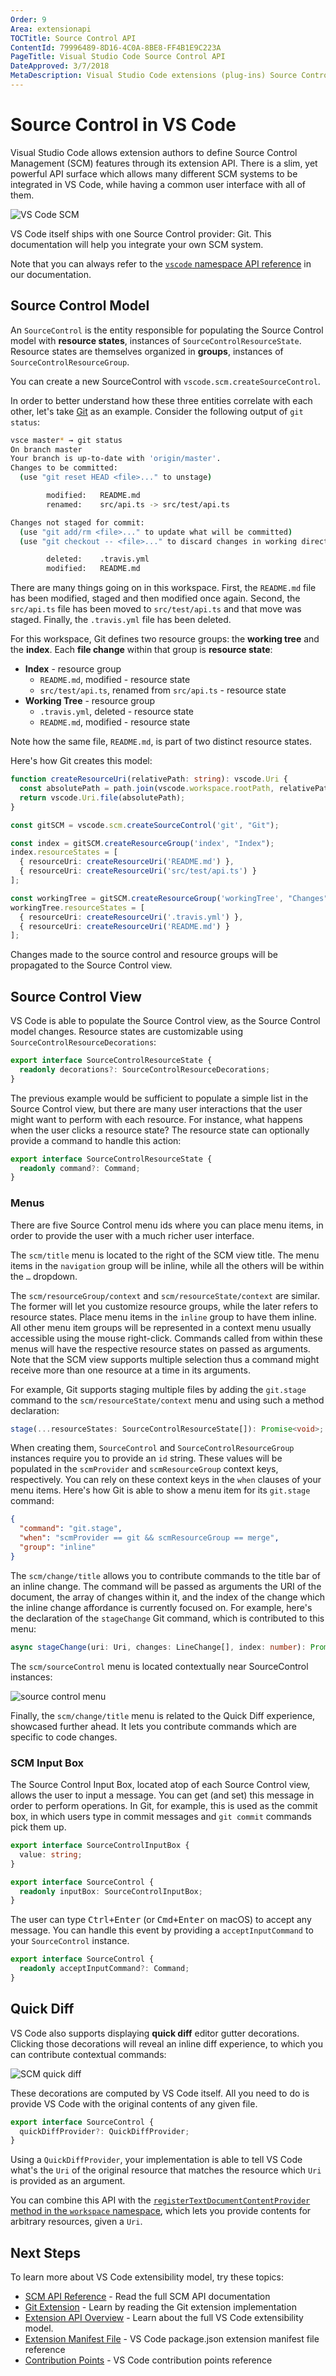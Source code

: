 ```yaml
---
Order: 9
Area: extensionapi
TOCTitle: Source Control API
ContentId: 79996489-8D16-4C0A-8BE8-FF4B1E9C223A
PageTitle: Visual Studio Code Source Control API
DateApproved: 3/7/2018
MetaDescription: Visual Studio Code extensions (plug-ins) Source Control API.
---
```

# Source Control in VS Code

Visual Studio Code allows extension authors to define Source Control Management (SCM) features through its extension API. There is a slim, yet powerful API surface which allows many different SCM systems to be integrated in VS Code, while having a common user interface with all of them.

![VS Code SCM](images/api-scm/main.png)

VS Code itself ships with one Source Control provider: Git. This documentation will help you integrate your own SCM system.

Note that you can always refer to the [`vscode` namespace API reference](/docs/extensionAPI/vscode-api.md#scm) in our documentation.

## Source Control Model

An `SourceControl` is the entity responsible for populating the Source Control model with **resource states**, instances of `SourceControlResourceState`. Resource states are themselves organized in **groups**, instances of `SourceControlResourceGroup`.

You can create a new SourceControl with `vscode.scm.createSourceControl`.

In order to better understand how these three entities correlate with each other, let's take [Git](https://github.com/Microsoft/vscode/tree/master/extensions/git) as an example. Consider the following output of `git status`:

```bash
vsce master* → git status
On branch master
Your branch is up-to-date with 'origin/master'.
Changes to be committed:
  (use "git reset HEAD <file>..." to unstage)

        modified:   README.md
        renamed:    src/api.ts -> src/test/api.ts

Changes not staged for commit:
  (use "git add/rm <file>..." to update what will be committed)
  (use "git checkout -- <file>..." to discard changes in working directory)

        deleted:    .travis.yml
        modified:   README.md
```

There are many things going on in this workspace. First, the `README.md` file has been modified, staged and then modified once again. Second, the `src/api.ts` file has been moved to `src/test/api.ts` and that move was staged. Finally, the `.travis.yml` file has been deleted.

For this workspace, Git defines two resource groups: the **working tree** and the **index**. Each **file change** within that group is **resource state**:

- **Index** - resource group
  - `README.md`, modified - resource state
  - `src/test/api.ts`, renamed from `src/api.ts` - resource state
- **Working Tree** - resource group
  - `.travis.yml`, deleted - resource state
  - `README.md`, modified - resource state

Note how the same file, `README.md`, is part of two distinct resource states.

Here's how Git creates this model:

```ts
function createResourceUri(relativePath: string): vscode.Uri {
  const absolutePath = path.join(vscode.workspace.rootPath, relativePath);
  return vscode.Uri.file(absolutePath);
}

const gitSCM = vscode.scm.createSourceControl('git', "Git");

const index = gitSCM.createResourceGroup('index', "Index");
index.resourceStates = [
  { resourceUri: createResourceUri('README.md') },
  { resourceUri: createResourceUri('src/test/api.ts') }
];

const workingTree = gitSCM.createResourceGroup('workingTree', "Changes");
workingTree.resourceStates = [
  { resourceUri: createResourceUri('.travis.yml') },
  { resourceUri: createResourceUri('README.md') }
];
```

Changes made to the source control and resource groups will be propagated to the Source Control view.

## Source Control View

VS Code is able to populate the Source Control view, as the Source Control model changes. Resource states are customizable using `SourceControlResourceDecorations`:

```ts
export interface SourceControlResourceState {
  readonly decorations?: SourceControlResourceDecorations;
}
```

The previous example would be sufficient to populate a simple list in the Source Control view, but there are many user interactions that the user might want to perform with each resource. For instance, what happens when the user clicks a resource state? The resource state can optionally provide a command to handle this action:

```ts
export interface SourceControlResourceState {
  readonly command?: Command;
}
```

### Menus

There are five Source Control menu ids where you can place menu items, in order to provide the user with a much richer user interface.

The `scm/title` menu is located to the right of the SCM view title. The menu items in the `navigation` group will be inline, while all the others will be within the `…` dropdown.

The `scm/resourceGroup/context` and `scm/resourceState/context` are similar. The former will let you customize resource groups, while the later refers to resource states. Place menu items in the `inline` group to have them inline. All other menu item groups will be represented in a context menu usually accessible using the mouse right-click. Commands called from within these menus will have the respective resource states on passed as arguments. Note that the SCM view supports multiple selection thus a command might receive more than one resource at a time in its arguments.

For example, Git supports staging multiple files by adding the `git.stage` command to the `scm/resourceState/context` menu and using such a method declaration:

```ts
stage(...resourceStates: SourceControlResourceState[]): Promise<void>;
```

When creating them, `SourceControl` and `SourceControlResourceGroup` instances require you to provide an `id` string. These values will be populated in the `scmProvider` and `scmResourceGroup` context keys, respectively. You can rely on these context keys in the `when` clauses of your menu items. Here's how Git is able to show a menu item for its `git.stage` command:

```json
{
  "command": "git.stage",
  "when": "scmProvider == git && scmResourceGroup == merge",
  "group": "inline"
}
```

The `scm/change/title` allows you to contribute commands to the title bar of an inline change. The command will be passed as arguments the URI of the document, the array of changes within it, and the index of the change which the inline change affordance is currently focused on. For example, here's the declaration of the `stageChange` Git command, which is contributed to this menu:

```ts
async stageChange(uri: Uri, changes: LineChange[], index: number): Promise<void>;
```

The `scm/sourceControl` menu is located contextually near SourceControl instances:

![source control menu](images/api-scm/sourcecontrol-menu.png)

Finally, the `scm/change/title` menu is related to the Quick Diff experience, showcased further ahead. It lets you contribute commands which are specific to code changes.

### SCM Input Box

The Source Control Input Box, located atop of each Source Control view, allows the user to input a message. You can get (and set) this message in order to perform operations. In Git, for example, this is used as the commit box, in which users type in commit messages and `git commit` commands pick them up.

```ts
export interface SourceControlInputBox {
  value: string;
}

export interface SourceControl {
  readonly inputBox: SourceControlInputBox;
}
```

The user can type <kbd>Ctrl+Enter</kbd> (or <kbd>Cmd+Enter</kbd> on macOS) to accept any message. You can handle this event by providing a `acceptInputCommand` to your `SourceControl` instance.

```ts
export interface SourceControl {
  readonly acceptInputCommand?: Command;
}
```

## Quick Diff

VS Code also supports displaying **quick diff** editor gutter decorations. Clicking those decorations will reveal an inline diff experience, to which you can contribute contextual commands:

![SCM quick diff](images/api-scm/quickdiff.png)

These decorations are computed by VS Code itself. All you need to do is provide VS Code with the original contents of any given file.

```ts
export interface SourceControl {
  quickDiffProvider?: QuickDiffProvider;
}
```

Using a `QuickDiffProvider`, your implementation is able to tell VS Code what's the `Uri` of the original resource that matches the resource which `Uri` is provided as an argument.

You can combine this API with the [`registerTextDocumentContentProvider` method in the `workspace` namespace](/docs/extensionAPI/vscode-api.md#workspace), which lets you provide contents for arbitrary resources, given a `Uri`.

## Next Steps

To learn more about VS Code extensibility model, try these topics:

* [SCM API Reference](/docs/extensionAPI/vscode-api.md#scm) - Read the full SCM API documentation
* [Git Extension](https://github.com/Microsoft/vscode/tree/master/extensions/git) - Learn by reading the Git extension implementation
* [Extension API Overview](/docs/extensionAPI/overview.md) - Learn about the full VS Code extensibility model.
* [Extension Manifest File](/docs/extensionAPI/extension-manifest.md) - VS Code package.json extension manifest file reference
* [Contribution Points](/docs/extensionAPI/extension-points.md) - VS Code contribution points reference
